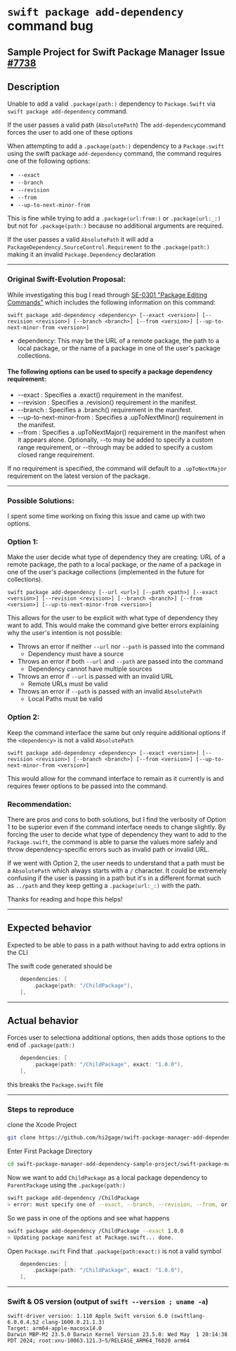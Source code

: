 
# `swift package add-dependency` command bug

## Sample Project for Swift Package Manager Issue [#7738](https://github.com/swiftlang/swift-package-manager/issues/7738) 

## Description

Unable to add a valid `.package(path:)` dependency to `Package.Swift` via `swift package add-dependency` command.

If the user passes a valid path (`AbsolutePath`)
The `add-dependency`command forces the user to add one of these options

When attempting to add a `.package(path:)` dependency to a `Package.swift` using the swift package `add-dependency` command, the command requires one of the following options:
- `--exact`
- `--branch`
- `--revision`
- `--from`
- `--up-to-next-minor-from`

This is fine while trying to add a `.package(url:from:)` or `.package(url:_:)` but not for `.package(path:)` because no additional arguments are required.

If the user passes a valid `AbsolutePath` it will add a `PackageDependency.SourceControl.Requirement` to the `.package(path:)` making it an invalid `Package.Dependency` declaration

---

### Original Swift-Evolution Proposal:
While investigating this bug I read through [SE-0301 "Package Editing Commands"](https://github.com/apple/swift-evolution/blob/main/proposals/0301-package-editing-commands.md) which includes the following information on this command:

`swift package add-dependency <dependency> [--exact <version>] [--revision <revision>] [--branch <branch>] [--from <version>] [--up-to-next-minor-from <version>]`

- dependency: This may be the URL of a remote package, the path to a local package, or the name of a package in one of the user's package collections.

#### The following options can be used to specify a package dependency requirement:
- --exact : Specifies a .exact(<version>) requirement in the manifest.
- --revision : Specifies a .revision(<revision>) requirement in the manifest.
- --branch : Specifies a .branch(<branch>) requirement in the manifest.
- --up-to-next-minor-from : Specifies a .upToNextMinor(<version>) requirement in the manifest.
- --from : Specifies a .upToNextMajor(<version>) requirement in the manifest when it appears alone. Optionally, --to may be added to specify a custom range requirement, or --through may be added to specify a custom closed range requirement.

If no requirement is specified, the command will default to a `.upToNextMajor` requirement on the latest version of the package.

---

### Possible Solutions:

I spent some time working on fixing this issue and came up with two options.

### Option 1:
Make the user decide what type of dependency they are creating: URL of a remote package, the path to a local package, or the name of a package in one of the user's package collections (implemented in the future for collections).

`swift package add-dependency [--url <url>] [--path <path>] [--exact <version>] [--revision <revision>] [--branch <branch>] [--from <version>] [--up-to-next-minor-from <version>]`

This allows for the user to be explicit with what type of dependency they want to add. This would make the command give better errors explaining why the user's intention is not possible:
- Throws an error if neither `--url` nor `--path` is passed into the command
  - Dependency must have a source
- Throws an error if both `--url` and `--path` are passed into the command
  - Dependency cannot have multiple sources
- Throws an error if `--url` is passed with an invalid URL
  - Remote URLs must be valid
- Throws an error if `--path` is passed with an invalid `AbsolutePath`
  - Local Paths must be valid


### Option 2:
Keep the command interface the same but only require additional options if the `<dependency>` is not a valid `AbsolutePath`

`swift package add-dependency <dependency> [--exact <version>] [--revision <revision>] [--branch <branch>] [--from <version>] [--up-to-next-minor-from <version>]`

This would allow for the command interface to remain as it currently is and requires fewer options to be passed into the command.


### Recommendation:

There are pros and cons to both solutions, but I find the verbosity of Option 1 to be superior even if the command interface needs to change slightly. By forcing the user to decide what type of dependency they want to add to the `Package.swift`, the command is able to parse the values more safely and throw dependency-specific errors such as invalid path or invalid URL.

If we went with Option 2, the user needs to understand that a path must be a `AbsolutePath` which always starts with a `/` character. It could be extremely confusing if the user is passing in a path but it's in a different format such as `../path` and they keep getting a `.package(url:_:)` with the path.

Thanks for reading and hope this helps!


---

## Expected behavior

Expected to be able to pass in a path without having to add extra options in the CLI

The swift code generated should be
```swift
    dependencies: [
        .package(path: "/ChildPackage"),
    ],
```
---

## Actual behavior

Forces user to selectiona additional options, then adds those options to the end of `.package(path:)`    

```swift
    dependencies: [
        .package(path: "/ChildPackage", exact: "1.0.0"),
    ],
```

this breaks the `Package.swift` file

---

### Steps to reproduce

clone the Xcode Project
```bash
git clone https://github.com/hi2gage/swift-package-manager-add-dependency-sample-project.git
```

Enter First Package Directory
```bash
cd swift-package-manager-add-dependency-sample-project/swift-package-manager-add-dependency-sample-project/LocalPackages/ParentPackage/
```


Now we want to add `ChildPackage` as a local package dependency to `ParentPackage` using the `.package(path:)` 
```bash
swift package add-dependency /ChildPackage
> error: must specify one of --exact, --branch, --revision, --from, or --up-to-next-minor-from
```

So we pass in one of the options and see what happens
```bash
swift package add-dependency /ChildPackage --exact 1.0.0
> Updating package manifest at Package.swift... done.
```

Open `Package.swift`
Find that `.package(path:exact:)` is not a valid symbol

```swift
    dependencies: [
        .package(path: "/ChildPackage", exact: "1.0.0"),
    ],
```

---

### Swift & OS version (output of `swift --version ; uname -a`)
```
swift-driver version: 1.110 Apple Swift version 6.0 (swiftlang-6.0.0.4.52 clang-1600.0.21.1.3)
Target: arm64-apple-macosx14.0
Darwin MBP-M2 23.5.0 Darwin Kernel Version 23.5.0: Wed May  1 20:14:38 PDT 2024; root:xnu-10063.121.3~5/RELEASE_ARM64_T6020 arm64
```
